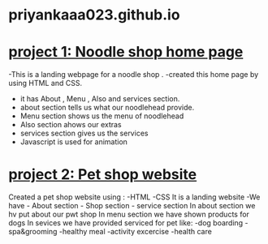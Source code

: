 # priyankaaa023.github.io
# [project 1: Noodle shop home page](http://localhost:5174/)
-This is a landing webpage for a noodle shop .
-created this home page by using HTML and CSS.
- it has About , Menu , Also and services section.
- about section tells us what our noodlehead provide.
- Menu section shows us the menu of noodlehead
- Also section ahows our extras
- services section gives us the services
- Javascript is used for animation
# [project 2: Pet shop website](file:///C:/Users/naikp/OneDrive/Desktop/noodle/index.html#aboutus)
Created a pet shop website using :
-HTML
-CSS
It is a landing website
-We have
     - About section
     - Shop section
     - service section
In about section we hv put about our pwt shop
In menu section we have shown products for dogs
In sevices we have provided serviced for pet like:
     -dog boarding
     -spa&grooming
     -healthy meal
     -activity excercise
     -health care
